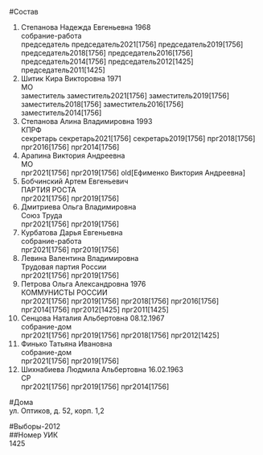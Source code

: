 #Состав  
1. Степанова Надежда Евгеньевна 1968  
    собрание-работа  
    председатель председатель2021[1756] председатель2019[1756] председатель2018[1756] председатель2016[1756] председатель2014[1756] председатель2012[1425] председатель2011[1425]  
2. Шитик Кира Викторовна 1971  
    МО  
    заместитель заместитель2021[1756] заместитель2019[1756] заместитель2018[1756] заместитель2016[1756] заместитель2014[1756]  
3. Степанова Алина Владимировна 1993  
    КПРФ  
    секретарь секретарь2021[1756] секретарь2019[1756] прг2018[1756] прг2016[1756] прг2014[1756]  
4. Арапина Виктория Андреевна  
    МО  
    прг2021[1756] прг2019[1756] old[Ефименко Виктория Андреевна]  
5. Бобчинский Артем Евгеньевич  
    ПАРТИЯ РОСТА  
    прг2021[1756] прг2019[1756]  
6. Дмитриева Ольга Владимировна  
    Союз Труда  
    прг2021[1756] прг2019[1756]  
7. Курбатова Дарья Евгеньевна  
    собрание-работа  
    прг2021[1756] прг2019[1756]  
8. Левина Валентина Владимировна  
    Трудовая партия России  
    прг2021[1756] прг2019[1756]  
9. Петрова Ольга Александровна 1976  
    КОММУНИСТЫ РОССИИ  
    прг2021[1756] прг2019[1756] прг2018[1756] прг2016[1756] прг2014[1756] прг2012[1425] прг2011[1425]  
10. Сенцова Наталия Альбертовна 08.12.1967  
    собрание-дом  
    прг2021[1756] прг2019[1756] прг2018[1756] прг2012[1425]  
11. Финько Татьяна Ивановна  
    собрание-дом  
    прг2021[1756] прг2019[1756]  
12. Шихнабиева Людмила Альбертовна 16.02.1963  
    СР  
    прг2021[1756] прг2019[1756] прг2014[1756]  

#Дома  
ул. Оптиков,  д. 52, корп. 1,2  
  
#Выборы-2012  
##Номер УИК  
1425  
